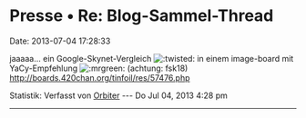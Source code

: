 Presse • Re: Blog-Sammel-Thread
===============================

Date: 2013-07-04 17:28:33

jaaaaa\... ein Google-Skynet-Vergleich
![:twisted:](http://forum.yacy-websuche.de/images/smilies/icon_twisted.gif "Twisted Evil")
in einem image-board mit YaCy-Empfehlung
![:mrgreen:](http://forum.yacy-websuche.de/images/smilies/icon_mrgreen.gif "Mr. Green")
(achtung: fsk18)\
<http://boards.420chan.org/tinfoil/res/57476.php>

Statistik: Verfasst von
[Orbiter](http://forum.yacy-websuche.de/memberlist.php?mode=viewprofile&u=2)
--- Do Jul 04, 2013 4:28 pm

------------------------------------------------------------------------
